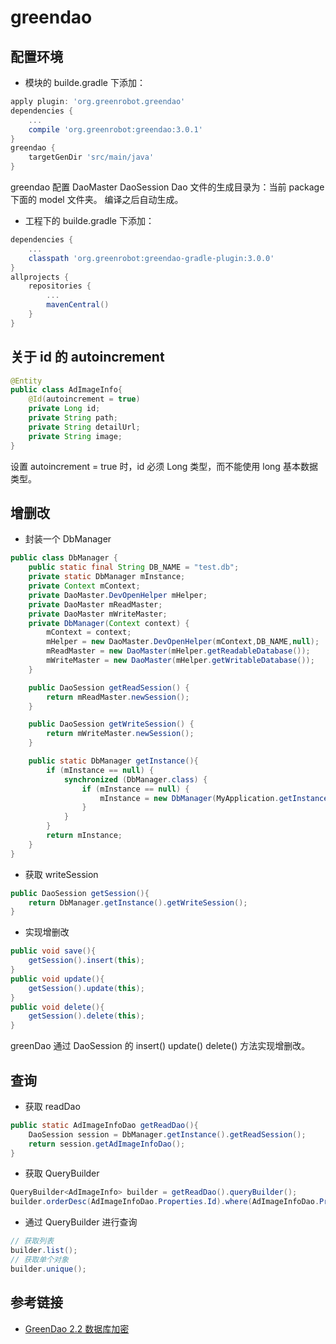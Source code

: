 # greendao

## 配置环境
- 模块的 builde.gradle 下添加：
```gradle
apply plugin: 'org.greenrobot.greendao'
dependencies {
    ...
    compile 'org.greenrobot:greendao:3.0.1'
}
greendao {
    targetGenDir 'src/main/java'
}
```
greendao 配置 DaoMaster DaoSession Dao 文件的生成目录为：当前 package 下面的 model 文件夹。
编译之后自动生成。
- 工程下的 builde.gradle 下添加：
```gradle
dependencies {
    ...
    classpath 'org.greenrobot:greendao-gradle-plugin:3.0.0'
}
allprojects {
    repositories {
        ...
        mavenCentral()
    }
}
```

## 关于 id 的 autoincrement
```java
@Entity
public class AdImageInfo{
    @Id(autoincrement = true)
    private Long id;
    private String path;
    private String detailUrl;
    private String image;
}
```
设置 autoincrement = true 时，id 必须 Long 类型，而不能使用 long 基本数据类型。

## 增删改
- 封装一个 DbManager
```java
public class DbManager {
    public static final String DB_NAME = "test.db";
    private static DbManager mInstance;
    private Context mContext;
    private DaoMaster.DevOpenHelper mHelper;
    private DaoMaster mReadMaster;
    private DaoMaster mWriteMaster;
    private DbManager(Context context) {
        mContext = context;
        mHelper = new DaoMaster.DevOpenHelper(mContext,DB_NAME,null);
        mReadMaster = new DaoMaster(mHelper.getReadableDatabase());
        mWriteMaster = new DaoMaster(mHelper.getWritableDatabase());
    }

    public DaoSession getReadSession() {
        return mReadMaster.newSession();
    }

    public DaoSession getWriteSession() {
        return mWriteMaster.newSession();
    }

    public static DbManager getInstance(){
        if (mInstance == null) {
            synchronized (DbManager.class) {
                if (mInstance == null) {
                    mInstance = new DbManager(MyApplication.getInstance());
                }
            }
        }
        return mInstance;
    }
}
```
- 获取 writeSession
```java
public DaoSession getSession(){
    return DbManager.getInstance().getWriteSession();
}
```
- 实现增删改
```java
public void save(){
    getSession().insert(this);
}
public void update(){
    getSession().update(this);
}
public void delete(){
    getSession().delete(this);
}
```
greenDao 通过 DaoSession 的 insert() update() delete() 方法实现增删改。

## 查询
- 获取 readDao
```java
public static AdImageInfoDao getReadDao(){
    DaoSession session = DbManager.getInstance().getReadSession();
    return session.getAdImageInfoDao();
}
```
- 获取 QueryBuilder
```java
QueryBuilder<AdImageInfo> builder = getReadDao().queryBuilder();
builder.orderDesc(AdImageInfoDao.Properties.Id).where(AdImageInfoDao.Properties.Type.eq(0)).limit(1);
```
- 通过 QueryBuilder 进行查询
```java
// 获取列表
builder.list();
// 获取单个对象
builder.unique();
```
## 参考链接
- [GreenDao 2.2 数据库加密](http://blog.csdn.net/axuanqq/article/details/51325299)
